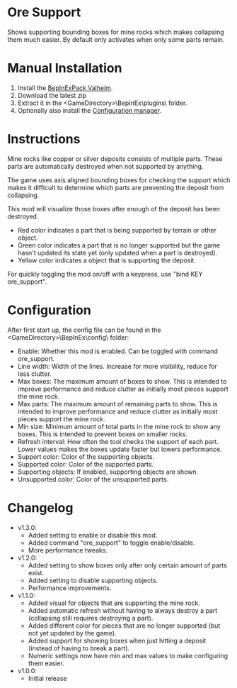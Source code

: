 # Ore Support

Shows supporting bounding boxes for mine rocks which makes collapsing them much easier. By default only activates when only some parts remain.

# Manual Installation

1. Install the [BepInExPack Valheim](https://valheim.thunderstore.io/package/denikson/BepInExPack_Valheim).
2. Download the latest zip
3. Extract it in the \<GameDirectory\>\BepInEx\plugins\ folder.
4. Optionally also install the [Configuration manager](https://github.com/BepInEx/BepInEx.ConfigurationManager/releases/tag/v16.4).

# Instructions

Mine rocks like copper or silver deposits consists of multiple parts. These parts are automatically destroyed when not supported by anything.

The game uses axis aligned bounding boxes for checking the support which makes it difficult to determine which parts are preventing the deposit from collapsing.

This mod will visualize those boxes after enough of the deposit has been destroyed.

- Red color indicates a part that is being supported by terrain or other object.
- Green color indicates a part that is no longer supported but the game hasn't updated its state yet (only updated when a part is destroyed).
- Yellow color indicates a object that is supporting the deposit.

For quickly toggling the mod on/off with a keypress, use "bind KEY ore_support".

# Configuration

After first start up, the config file can be found in the \<GameDirectory\>\BepInEx\config\ folder:

- Enable: Whether this mod is enabled. Can be toggled with command ore_support.
- Line width: Width of the lines. Increase for more visibility, reduce for less clutter.
- Max boxes: The maximum amount of boxes to show. This is intended to improve performance and reduce clutter as initially most pieces support the mine rock.
- Max parts: The maximum amount of remaining parts to show. This is intended to improve performance and reduce clutter as initially most pieces support the mine rock.
- Min size: Minimum amount of total parts in the mine rock to show any boxes. This is intended to prevent boxes on smaller rocks.
- Refresh interval: How often the tool checks the support of each part. Lower values makes the boxes update faster but lowers performance.
- Support color: Color of the supporting objects.
- Supported color: Color of the supported parts.
- Supporting objects: If enabled, supporting objects are shown.
- Unsupported color: Color of the unsupported parts.

# Changelog

- v1.3.0:
	- Added setting to enable or disable this mod.
	- Added command "ore_support" to toggle enable/disable.
	- More performance tweaks.
- v1.2.0:
	- Added setting to show boxes only after only certain amount of parts exist.
	- Added setting to disable supporting objects.
	- Performance improvements.
- v1.1.0:
	- Added visual for objects that are supporting the mine rock.
	- Added automatic refresh without having to always destroy a part (collapsing still requires destroying a part).
	- Added different color for pieces that are no longer supported (but not yet updated by the game).
	- Added support for showing boxes when just hitting a deposit (instead of having to break a part).
	- Numeric settings now have min and max values to make configuring them easier.
- v1.0.0:
	- Initial release